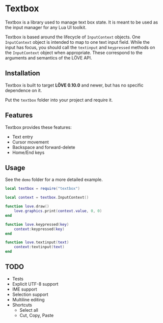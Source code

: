 # Textbox
Textbox is a library used to manage text box state. It is meant to be used as the input manager for any Lua UI toolkit.

Textbox is based around the lifecycle of `InputContext` objects. One `InputContext` object is intended to map to one text input field. While the input has focus, you should call the `textinput` and `keypressed` methods on the `InputContext` object when appropriate. These correspond to the arguments and semantics of the LÖVE API.

## Installation
Textbox is built to target **LÖVE 0.10.0** and newer, but has no specific dependence on it.

Put the `textbox` folder into your project and require it.

## Features
Textbox provides these features:

- Text entry
- Cursor movement
- Backspace and forward-delete
- Home/End keys

## Usage
See the `demo` folder for a more detailed example.

```lua
local textbox = require("textbox")

local context = textbox.InputContext()

function love.draw()
	love.graphics.print(context.value, 0, 0)
end

function love.keypressed(key)
	context:keypressed(key)
end

function love.textinput(text)
	context:textinput(text)
end
```

## TODO
- Tests
- Explicit UTF-8 support
- IME support
- Selection support
- Multiline editing
- Shortcuts
	- Select all
	- Cut, Copy, Paste
